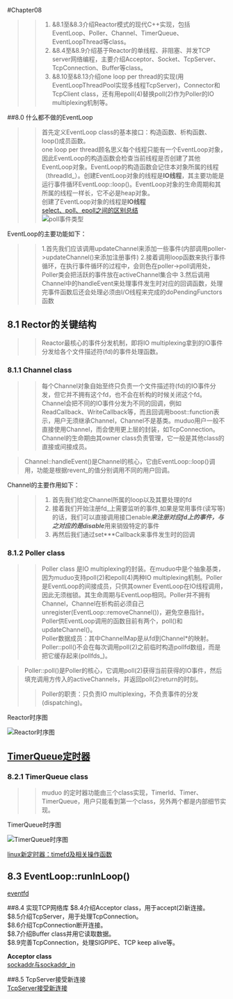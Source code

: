 #Chapter08

>> 1. &8.1至&8.3介绍Reactor模式的现代C++实现，包括EventLoop、Poller、Channel、TimerQueue、EventLoopThread等class。   
>> 2. &8.4至&8.9介绍基于Reactor的单线程、非阻塞、并发TCP server网络编程，主要介绍Acceptor、Socket、TcpServer、TcpConnection、Buffer等class。  
>> 3. &8.10至&8.13介绍one loop per thread的实现(用EventLoopThreadPool实现多线程TcpServer)，Connector和TcpClient class，还有用epoll(4)替换poll(2)作为Poller的IO multiplexing机制等。

##8.0 什么都不做的EventLoop
>> 首先定义EventLoop class的基本接口：构造函数、析构函数、loop()成员函数。  
>> one loop per thread顾名思义每个线程只能有一个EventLoop对象，因此EventLoop的构造函数会检查当前线程是否创建了其他EventLoop对象。EventLoop的构造函数会记住本对象所属的线程（threadId_）。创建EventLoop对象的线程是**IO线程**，其主要功能是运行事件循环EventLoop::loop()。EventLoop对象的生命周期和其所属的线程一样长，它不必是heap对象。  
>> 创建了EventLoop对象的线程是**IO线程**   
[select、poll、epoll之间的区别总结](https://www.cnblogs.com/Anker/p/3265058.html)   
![poll事件类型](https://github.com/834810071/muduo_study/blob/master/book_study/poll%E4%BA%8B%E4%BB%B6%E7%B1%BB%E5%9E%8B "poll事件类型")

EventLoop的主要功能如下：
>>1.首先我们应该调用updateChannel来添加一些事件(内部调用poller->updateChannel()来添加注册事件)
  2.接着调用loop函数来执行事件循环，在执行事件循环的过程中，会则色在poller->poll调用处，Poller类会把活跃的事件放在activeChannel集合中
  3.然后调用Channel中的handleEvent来处理事件发生时对应的回调函数，处理完事件函数后还会处理必须由I/O线程来完成的doPendingFunctors函数

## 8.1 Rector的关键结构
>>Reactor最核心的事件分发机制，即将IO multiplexing拿到的IO事件分发给各个文件描述符(fd)的事件处理函数。  
### 8.1.1 Channel class
>> 每个Channel对象自始至终只负责一个文件描述符(fd)的IO事件分发，但它并不拥有这个fd，也不会在析构的时候关闭这个fd。Channel会把不同的IO事件分发为不同的回调，例如ReadCallback、WriteCallback等，而且回调用boost::function表示，用户无须继承Channel，Channel不是基类。muduo用户一般不直接使用Channel，而会使用更上层的封装，如TcpConnection。Channel的生命期由其owner class负责管理，它一般是其他class的直接或间接成员。   
  
> Channel::handleEvent()是Channel的核心，它由EventLoop::loop()调用，功能是根据revent_的值分别调用不同的用户回调。

Channel的主要作用如下：
>>1. 首先我们给定Channel所属的loop以及其要处理的fd
>>2. 接着我们开始注册fd_上需要监听的事件,如果是常用事件(读写等)的话，我们可以直接调用接口enable***来注册对应fd上的事件，与之对应的是disable***用来销毁特定的事件
>>3. 再然后我们通过set***Callback来事件发生时的回调

### 8.1.2 Poller class
>> Poller class 是IO multiplexing的封装。在muduo中是个抽象基类，因为muduo支持poll(2)和epoll(4)两种IO multiplexing机制。Poller是EventLoop的间接成员，只供其owner EventLoop在IO线程调用，因此无须枷锁。其生命周期与EventLoop相同。Poller并不拥有Channel，Channel在析构前必须自己unregister(EventLoop::removeChannel())，避免空悬指针。   
>> Poller供EventLoop调用的函数目前有两个，poll()和updateChannel()。   
>> Poller数据成员：其中ChannelMap是从fd到Channel*的映射。Poller::poll()不会在每次调用poll(2)之前临时构造pollfd数组，而是把它缓存起来(pollfds_)。       

> Poller::poll()是Poller的核心，它调用poll(2)获得当前获得的IO事件，然后填充调用方传入的activeChannels，并返回poll(2)return的时刻。  
>> Poller的职责：只负责IO multiplexing，不负责事件的分发(dispatching)。

Reactor时序图

![Reactor时序图](https://github.com/834810071/muduo_study/blob/master/book_study/Reactor%E6%97%B6%E5%BA%8F%E5%9B%BE.png "Reactor时序图")

## [TimerQueue定时器](https://blog.csdn.net/wk_bjut_edu_cn/article/details/80875251)
### 8.2.1 TimerQueue class
>>muduo 的定时器功能由三个class实现，TimerId、Timer、TimerQueue，用户只能看到第一个class，另外两个都是内部细节实现。   

TimerQueue时序图   

![TimerQueue时序图](https://github.com/834810071/muduo_study/blob/master/book_study/TimerQueue%E6%97%B6%E5%BA%8F%E5%9B%BE.png "TimerQueue时序图")  

[linux新定时器：timefd及相关操作函数](https://www.cnblogs.com/mickole/p/3261879.html)

## 8.3 EventLoop::runInLoop()  
[eventfd](https://www.jianshu.com/p/2704cd87200a) 

##8.4 实现TCP网络库
$8.4介绍Acceptor class，用于accept(2)新连接。  
$8.5介绍TcpServer，用于处理TcpConnection。  
$8.6介绍TcpConnection断开连接。  
$8.7介绍Buffer class并用它读取数据。  
$8.9完善TcpConnection，处理SIGPIPE、TCP keep alive等。  

**Acceptor class**    
[sockaddr与sockaddr_in](https://blog.csdn.net/will130/article/details/53326740/)  

##8.5 TcpServer接受新连接  
[TcpServer接受新连接](https://github.com/834810071/muduo_study/blob/master/book_study/TcpServer%E8%B0%83%E7%94%A8%E9%A1%BA%E5%BA%8F.png "TcpServer接受新连接")

 
